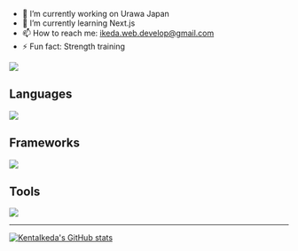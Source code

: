 <!--
**KentaIkeda/KentaIkeda** is a ✨ _special_ ✨ repository because its `README.md` (this file) appears on your GitHub profile.

Here are some ideas to get you started:
-->

- 🔭 I’m currently working on Urawa Japan
- 🌱 I’m currently learning Next.js
- 📫 How to reach me: <a href="mailto:ikeda.web.develop@gmail.com">ikeda.web.develop@gmail.com</a>
- ⚡ Fun fact: Strength training

![](https://github-readme-stats.vercel.app/api/top-langs?username=KentaIkeda&show_icons=true&locale=en&layout=compact)
## Languages
![](https://skillicons.dev/icons?i=html,css,js,ts,md,react,nextjs,astro,gatsby,tailwind)

## Frameworks
![](https://skillicons.dev/icons?i=react,nextjs,astro,gatsby,tailwind)

## Tools
![](https://skillicons.dev/icons?i=git,github,figma,vscode)

---
[![KentaIkeda's GitHub stats](https://github-readme-stats.vercel.app/api?username=KentaIkeda)](https://github.com/KentaIkeda/github-readme-stats)

